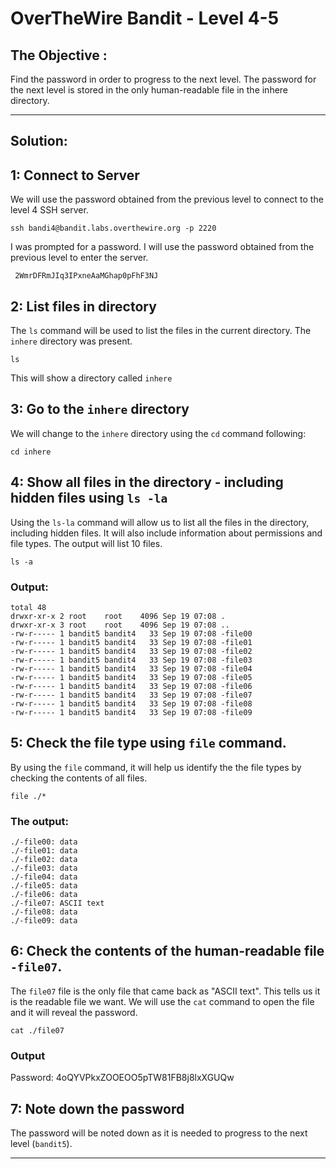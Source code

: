 # OverTheWire Bandit - Level 4-5

## The Objective :
Find the password in order to progress to the next level. The password for the next level is stored in the only human-readable file in the inhere directory.

---

## Solution:

## 1: Connect to Server
We will use the password obtained from the previous level to connect to the level 4 SSH server.

```
ssh bandi4@bandit.labs.overthewire.org -p 2220
```

I was prompted for a password. I will use the password obtained from the previous level to enter the server.

```
 2WmrDFRmJIq3IPxneAaMGhap0pFhF3NJ
```

## 2: List files in directory
The `ls` command will be used to list the files in the current directory. The `inhere` directory was present.

```
ls
```
This will show a directory called `inhere`



## 3: Go to the `inhere` directory
We will change to the `inhere` directory using the `cd` command following:

```
cd inhere
```

## 4: Show all files in the directory - including hidden files using `ls -la`
Using the `ls-la` command will allow us to list all the files in the directory, including hidden files. It will also include information about permissions and file types. The output will list 10 files.

```
ls -a
```

### Output:
```
total 48
drwxr-xr-x 2 root    root    4096 Sep 19 07:08 .
drwxr-xr-x 3 root    root    4096 Sep 19 07:08 ..
-rw-r----- 1 bandit5 bandit4   33 Sep 19 07:08 -file00
-rw-r----- 1 bandit5 bandit4   33 Sep 19 07:08 -file01
-rw-r----- 1 bandit5 bandit4   33 Sep 19 07:08 -file02
-rw-r----- 1 bandit5 bandit4   33 Sep 19 07:08 -file03
-rw-r----- 1 bandit5 bandit4   33 Sep 19 07:08 -file04
-rw-r----- 1 bandit5 bandit4   33 Sep 19 07:08 -file05
-rw-r----- 1 bandit5 bandit4   33 Sep 19 07:08 -file06
-rw-r----- 1 bandit5 bandit4   33 Sep 19 07:08 -file07
-rw-r----- 1 bandit5 bandit4   33 Sep 19 07:08 -file08
-rw-r----- 1 bandit5 bandit4   33 Sep 19 07:08 -file09
```

## 5: Check the file type using `file` command. 
By using the `file` command, it will help us identify the the file types by checking the contents of all files.

```
file ./*
```

### The output:

```
./-file00: data
./-file01: data
./-file02: data
./-file03: data
./-file04: data
./-file05: data
./-file06: data
./-file07: ASCII text
./-file08: data
./-file09: data
```

## 6: Check the contents of the human-readable file `-file07`. 
The `file07` file is the only file that came back as "ASCII text". This tells us it is the readable file we want. We will use the `cat` command to open the file and it will reveal the password.

```
cat ./file07
```

### Output
Password: 4oQYVPkxZOOEOO5pTW81FB8j8lxXGUQw


## 7: Note down the password 
The password will be noted down as it is needed to progress to the next level (`bandit5`).


---
